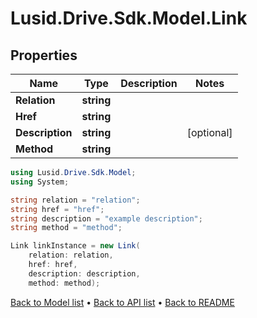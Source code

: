 # Lusid.Drive.Sdk.Model.Link

## Properties

Name | Type | Description | Notes
------------ | ------------- | ------------- | -------------
**Relation** | **string** |  | 
**Href** | **string** |  | 
**Description** | **string** |  | [optional] 
**Method** | **string** |  | 

```csharp
using Lusid.Drive.Sdk.Model;
using System;

string relation = "relation";
string href = "href";
string description = "example description";
string method = "method";

Link linkInstance = new Link(
    relation: relation,
    href: href,
    description: description,
    method: method);
```

[Back to Model list](../README.md#documentation-for-models) &#8226; [Back to API list](../README.md#documentation-for-api-endpoints) &#8226; [Back to README](../README.md)
